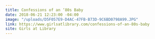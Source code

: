 ```yaml
---
title: Confessions of an ‘80s Baby
date: 2018-06-21 12:23:00 -04:00
image: "/uploads/D5F057E9-D4AC-47FB-B73D-9C6BD0798A99.JPG"
link: https://www.girlsatlibrary.com/confessions-of-an-80s-baby
site: Girls at Library
---
```



